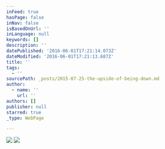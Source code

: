 ```yaml
---
inFeed: true
hasPage: false
inNav: false
isBasedOnUrl: ''
inLanguage: null
keywords: []
description: ''
datePublished: '2016-06-01T17:21:14.073Z'
dateModified: '2016-06-01T17:21:13.687Z'
title: ''
tags:
  - ''
sourcePath: _posts/2015-07-25-the-upside-of-being-down.md
author:
  - name: ''
    url: ''
authors: []
publisher: null
starred: true
_type: WebPage

---
```

![](https://the-grid-user-content.s3-us-west-2.amazonaws.com/49865313-986b-41c7-8de0-640d3ebb16aa.jpg)
![](https://the-grid-user-content.s3-us-west-2.amazonaws.com/15f8f130-ad8d-4c74-8ae5-72e81b4a28ef.jpg)